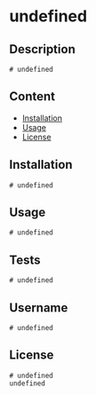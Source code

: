 # undefined
  ## Description
    # undefined
  ## Content
  * [Installation](#installation)
  * [Usage](#usage)
  * [License](#license)
  ## Installation 
    # undefined
  ## Usage
    # undefined
  ## Tests
    # undefined
  ## Username
    # undefined
  ## License
    # undefined
    undefined
  